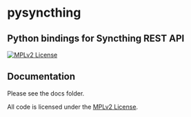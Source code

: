 # pysyncthing


## Python bindings for Syncthing REST API

[![MPLv2 License](https://img.shields.io/badge/license-MPLv2-blue.svg?style=flat-square)](https://www.mozilla.org/MPL/2.0/)

## Documentation

Please see the docs folder.

All code is licensed under the
[MPLv2 License](https://github.com/syncthing/syncthing/blob/master/LICENSE).
